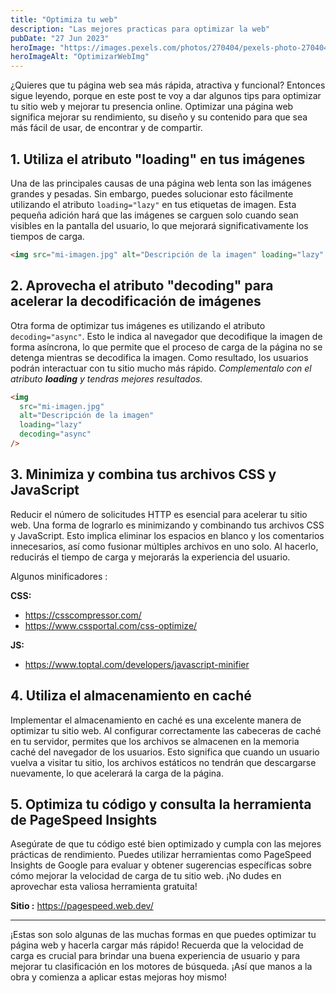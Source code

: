 ```yaml
---
title: "Optimiza tu web"
description: "Las mejores practicas para optimizar la web"
pubDate: "27 Jun 2023"
heroImage: "https://images.pexels.com/photos/270404/pexels-photo-270404.jpeg?auto=compress&cs=tinysrgb&w=1260&h=750&dpr=1"
heroImageAlt: "OptimizarWebImg"
---
```


¿Quieres que tu página web sea más rápida, atractiva y funcional? Entonces sigue leyendo, porque en este post te voy a dar algunos tips para optimizar tu sitio web y mejorar tu presencia online. Optimizar una página web significa mejorar su rendimiento, su diseño y su contenido para que sea más fácil de usar, de encontrar y de compartir.

## 1. Utiliza el atributo "loading" en tus imágenes

Una de las principales causas de una página web lenta son las imágenes grandes y pesadas. Sin embargo, puedes solucionar esto fácilmente utilizando el atributo `loading="lazy"` en tus etiquetas de imagen. Esta pequeña adición hará que las imágenes se carguen solo cuando sean visibles en la pantalla del usuario, lo que mejorará significativamente los tiempos de carga.

```html
<img src="mi-imagen.jpg" alt="Descripción de la imagen" loading="lazy" />
```

## 2. Aprovecha el atributo "decoding" para acelerar la decodificación de imágenes

Otra forma de optimizar tus imágenes es utilizando el atributo `decoding="async"`. Esto le indica al navegador que decodifique la imagen de forma asíncrona, lo que permite que el proceso de carga de la página no se detenga mientras se decodifica la imagen. Como resultado, los usuarios podrán interactuar con tu sitio mucho más rápido. _Complementalo con el atributo **loading** y tendras mejores resultados._

```html
<img
  src="mi-imagen.jpg"
  alt="Descripción de la imagen"
  loading="lazy"
  decoding="async"
/>
```

## 3. Minimiza y combina tus archivos CSS y JavaScript

Reducir el número de solicitudes HTTP es esencial para acelerar tu sitio web. Una forma de lograrlo es minimizando y combinando tus archivos CSS y JavaScript. Esto implica eliminar los espacios en blanco y los comentarios innecesarios, así como fusionar múltiples archivos en uno solo. Al hacerlo, reducirás el tiempo de carga y mejorarás la experiencia del usuario.

Algunos minificadores :

**CSS:**

- https://csscompressor.com/
- https://www.cssportal.com/css-optimize/

**JS:**

- https://www.toptal.com/developers/javascript-minifier

## 4. Utiliza el almacenamiento en caché

Implementar el almacenamiento en caché es una excelente manera de optimizar tu sitio web. Al configurar correctamente las cabeceras de caché en tu servidor, permites que los archivos se almacenen en la memoria caché del navegador de los usuarios. Esto significa que cuando un usuario vuelva a visitar tu sitio, los archivos estáticos no tendrán que descargarse nuevamente, lo que acelerará la carga de la página.

## 5. Optimiza tu código y consulta la herramienta de PageSpeed Insights

Asegúrate de que tu código esté bien optimizado y cumpla con las mejores prácticas de rendimiento. Puedes utilizar herramientas como PageSpeed Insights de Google para evaluar y obtener sugerencias específicas sobre cómo mejorar la velocidad de carga de tu sitio web. ¡No dudes en aprovechar esta valiosa herramienta gratuita!

**Sitio :** https://pagespeed.web.dev/

---

¡Estas son solo algunas de las muchas formas en que puedes optimizar tu página web y hacerla cargar más rápido! Recuerda que la velocidad de carga es crucial para brindar una buena experiencia de usuario y para mejorar tu clasificación en los motores de búsqueda. ¡Así que manos a la obra y comienza a aplicar estas mejoras hoy mismo!
